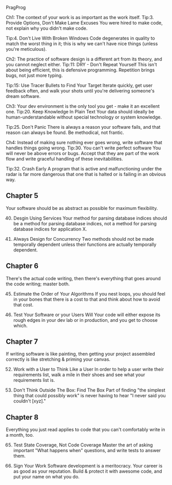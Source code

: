 PragProg

Ch1: The context of your work is as important as the work itself.
Tip:3. Provide Options, Don't Make Lame Excuses
       You were hired to make code, not explain why you didn't make code.

Tip:4. Don't Live With Broken Windows
       Code degenerates in quality to match the worst thing in it; this is why we can't have nice things (unless you're meticulous).

Ch2: The practice of software design is a different art from its theory, and you cannot neglect either.
Tip:11: DRY - Don't Repeat Yourself
        This isn't about being efficient, this is defensive programming. Repetition brings bugs, not just more typing.

Tip:15: Use Tracer Bullets to Find Your Target
        Iterate quickly, get user feedback often, and walk your shots until you're delivering someone's dream software.

Ch3: Your dev environment is the only tool you get - make it an excellent one.
Tip:20. Keep Knowledge In Plain Text
        Your data should ideally be human-understandable without special technology or system knowledge.

Tip:25. Don't Panic
        There is always a reason your software fails, and that reason can always be found. Be methodical, not frantic.

Ch4: Instead of making sure nothing ever goes wrong, write software that handles things going wrong.
Tip:30. You can't write perfect software
        You will never be above errors or bugs. Accept that they are part of the work flow and write graceful handling of these inevitabilities.

Tip:32. Crash Early
        A program that is active and malfunctioning under the radar is far more dangerous that one that is halted or is failing in an obvious way.



## Chapter 5
Your software should be as abstract as possible for maximum flexibility.

40. Desgin Using Services
Your method for parsing database indices should be a method for parsing database indices, not a method for parsing database indices for application X.

41. Always Design for Concurrency
Two methods should not be made temporally dependent unless their functions are actually temporally dependent.

## Chapter 6
There's the actual code writing, then there's everything that goes around the code writing; master both.

45. Estimate the Order of Your Algorithms
If you nest loops, you should feel in your bones that there is a cost to that and think about how to avoid that cost.

49. Test Your Software or your Users Will
Your code will either expose its rough edges in your dev lab or in production, and you get to choose which.

## Chapter 7
If writing software is like painting, then getting your project assembled correctly is like stretching & priming your canvas.

52. Work with a User to Think Like a User
In order to help a user write their requirements list, walk a mile in their shoes and see what your requirements list is.

55. Don't Think Outside The Box: Find The Box
Part of finding "the simplest thing that could possibly work" is never having to hear "I never said you couldn't [xyz]."

## Chapter 8
Everything you just read applies to code that you can't comfortably write in a month, too.

65. Test State Coverage, Not Code Coverage
Master the art of asking important "What happens when" questions, and write tests to answer them.

70. Sign Your Work
Software development is a meritocracy. Your career is as good as your reputation. Build & protect it with awesome code, and put your name on what you do.